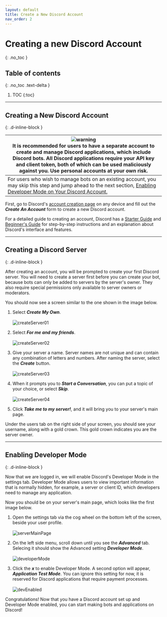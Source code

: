```yaml
---
layout: default
title: Create a New Discord Account
nav_order: 2
---
```


# Creating a new Discord Account
{: .no_toc }

## Table of contents
{: .no_toc .text-delta }

1. TOC
{:toc}

---

## Creating a New Discord Account
{: .d-inline-block }

| ![warning](../graphics/warning2.png)<br> It is recommended for users to have a separate account to create and manage Discord applications, which include Discord bots. All Discord applications require your API key and client token, both of which can be used maliciously against you. Use personal accounts at your own risk. |
|---|
| For users who wish to manage bots on an existing account, you may skip this step and jump ahead to the next section, [Enabling Developer Mode on Your Discord Account.](https://23o4i7.github.io/Sean-Sejin-Docs/docs/createDiscordAccount/#enabling-developer-mode) |

First, go to Discord's [account creation page](https://discord.com/register) on any device and fill out the ***Create An Account*** form to create a new Discord account.

For a detailed guide to creating an account, Discord has a [Starter Guide](https://support.discord.com/hc/en-us/articles/360033931551-Getting-Started) and [Beginner's Guide](https://support.discord.com/hc/en-us/articles/360045138571-Beginner-s-Guide-to-Discord) for step-by-step instructions and an explanation about Discord's interface and features.

---

## Creating a Discord Server
{: .d-inline-block }

After creating an account, you will be prompted to create your first Discord server. You will need to create a server first before you can create your bot, because bots can only be added to servers by the server's owner. They also require special permissions only available to server owners or moderators.

You should now see a screen similar to the one shown in the image below.

1. Select ***Create My Own***.<br><br>![createServer01](../graphics/createFirstServer.png)<br>

2. Select ***For me and my friends***.<br><br>![createServer02](../graphics/createFirstServer2.png)<br>

3. Give your server a name. Server names are not unique and can contain any combination of letters and numbers. After naming the server, select the ***Create*** button.<br><br>![createServer03](../graphics/createFirstServer3.png)<br>

4. When it prompts you to ***Start a Conversation***, you can put a topic of your choice, or select ***Skip***.<br><br>![createServer04](../graphics/createFirstServer4.png)<br>
 
5. Click ***Take me to my server!***, and it will bring you to your server's main page.

Under the users tab on the right side of your screen, you should see your username, along with a gold crown. This gold crown indicates you are the server owner.

---

## Enabling Developer Mode
{: .d-inline-block }

Now that we are logged in, we will enable Discord's Developer Mode in the settings tab. Developer Mode allows users to view important information that is normally hidden, for example, a server or client ID, which developers need to manage any application. 

Now you should be on your server's main page, which looks like the first image below.

1. Open the settings tab via the cog wheel on the bottom left of the screen, beside your user profile.<br><br>![serverMainPage](../graphics/serverMainPage.png)<br>

2. On the left side menu, scroll down until you see the ***Advanced*** tab. Selecing it should show the Advanced setting ***Developer Mode***.<br><br>![developerMode](../graphics/developerMode.png)<br>

3. Click the ***x*** to enable Developer Mode. A second option will appear, ***Application Test Mode***. You can ignore this setting for now, it is reserved for Discord applications that require payment processes. <br><br>![devEnabled](../graphics/devModeEnabled.png)<br>

Congratulations! Now that you have a Discord account set up and Developer Mode enabled, you can start making bots and applications on Discord!
